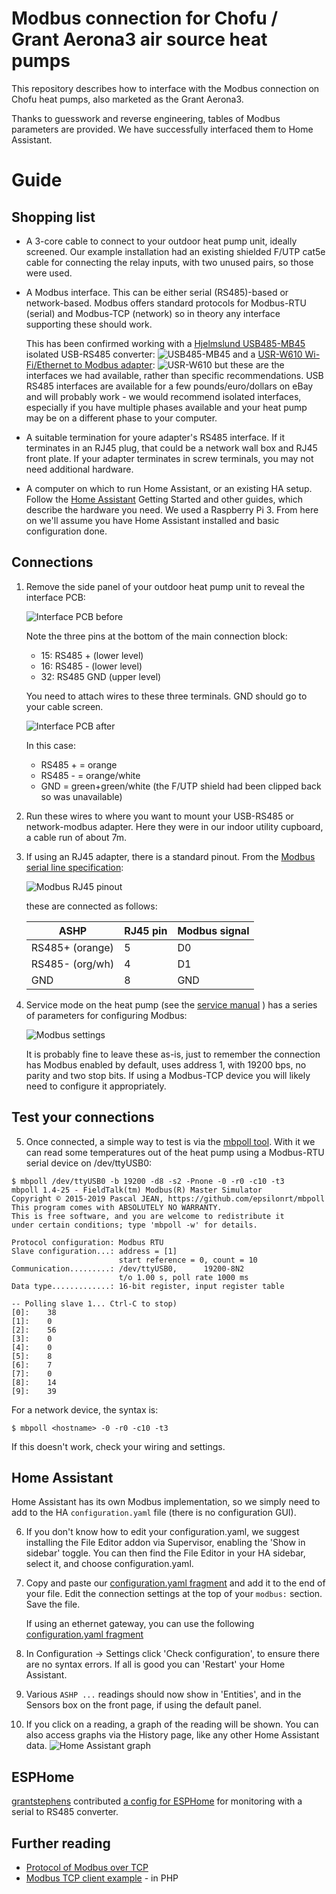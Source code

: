 Modbus connection for Chofu / Grant Aerona3 air source heat pumps
=================================================================

This repository describes how to interface with the Modbus connection on
Chofu heat pumps, also marketed as the Grant Aerona3.

Thanks to guesswork and reverse engineering, tables of Modbus parameters are
provided.  We have successfully interfaced them to Home Assistant.

Guide
=====

Shopping list
-------------

 * A 3-core cable to connect to your outdoor heat pump unit, ideally
   screened.  Our example installation had an existing shielded F/UTP cat5e cable for
   connecting the relay inputs, with two unused pairs, so those were used.

 * A Modbus interface.  This can be either serial (RS485)-based or
   network-based.  Modbus offers standard protocols for Modbus-RTU (serial)
   and Modbus-TCP (network) so in theory any interface supporting these
   should work.

   This has been confirmed working with a [Hjelmslund
   USB485-MB45](https://hjelmslund.eu/) isolated USB-RS485 converter:
   ![USB485-MB45](https://hjelmslund.eu/images/RS485%20cable%20modbus.jpg)
   and a [USR-W610 Wi-Fi/Ethernet to Modbus adapter](https://www.amazon.co.uk/gp/product/B07DNWM62H/):
   ![USR-W610](https://m.media-amazon.com/images/I/71+CJam-CKL._AC_SL1100_.jpg)
   but these are the interfaces we had available, rather than specific
   recommendations.  USB RS485 interfaces are available for a few pounds/euro/dollars on
   eBay and will probably work - we would recommend isolated interfaces,
   especially if you have multiple phases available and your heat pump may
   be on a different phase to your computer.

 * A suitable termination for youre adapter's RS485 interface.  If it
   terminates in an RJ45 plug, that could be a
   network wall box and RJ45 front plate.  If your adapter terminates in screw
   terminals, you may not need additional hardware.

 * A computer on which to run Home Assistant, or an existing HA setup. 
   Follow the [Home Assistant](https://www.home-assistant.io/) Getting
   Started and other guides, which describe the hardware you need.  We used a Raspberry
   Pi 3.  From here on we'll assume you have Home Assistant installed and
   basic configuration done.


Connections
-----------

1. Remove the side panel of your outdoor heat pump unit to reveal the interface PCB:

   ![Interface PCB before](images/ashp-interface-pcb-before.jpg)

   Note the three pins at the bottom of the main connection block:
   
   * 15: RS485 + (lower level)
   * 16: RS485 - (lower level)
   * 32: RS485 GND (upper level)

   You need to attach wires to these three terminals.  GND should go to your
   cable screen.

   ![Interface PCB after](images/ashp-interface-pcb-after.jpg)

   In this case:

   * RS485 + = orange
   * RS485 - = orange/white
   * GND = green+green/white (the F/UTP shield had been clipped back so was unavailable)

2. Run these wires to where you want to mount your USB-RS485 or network-modbus
   adapter.  Here they were in our indoor utility cupboard, a cable run of
   about 7m.

3. If using an RJ45 adapter, there is a standard pinout.  From the [Modbus
   serial line specification](https://www.modbus.org/docs/Modbus_over_serial_line_V1_02.pdf):

   ![Modbus RJ45 pinout](images/modbus-rj45.png)

   these are connected as follows:

   | ASHP            | RJ45 pin    | Modbus signal |
   |-----------------|-------------|---------------|
   | RS485+ (orange) | 5           | D0            |
   | RS485- (org/wh) | 4           | D1            |
   | GND             | 8           | GND           |

4. Service mode on the heat pump (see the [service manual](https://github.com/aerona-chofu-ashp/docs/blob/main/Chofu/R32/SERVICE%20MANUAL_AEYC-xx42%2C-xx43XU-GR%20%28RA-98%285%29%29.pdf) )
   has a series of parameters for configuring Modbus:

   ![Modbus settings](images/modbus-settings.png)

   It is probably fine to leave these as-is, just to remember the connection 
   has Modbus enabled by default,
   uses address 1, with 19200 bps, no parity and two stop bits.  If using a
   Modbus-TCP device you will likely need to configure it appropriately.

Test your connections
---------------------

5. Once connected, a simple way to test is via the [mbpoll
   tool](https://github.com/epsilonrt/mbpoll).
   With it we
   can read some temperatures out of the heat pump using a Modbus-RTU serial
   device on /dev/ttyUSB0:

```
$ mbpoll /dev/ttyUSB0 -b 19200 -d8 -s2 -Pnone -0 -r0 -c10 -t3
mbpoll 1.4-25 - FieldTalk(tm) Modbus(R) Master Simulator
Copyright © 2015-2019 Pascal JEAN, https://github.com/epsilonrt/mbpoll
This program comes with ABSOLUTELY NO WARRANTY.
This is free software, and you are welcome to redistribute it
under certain conditions; type 'mbpoll -w' for details.

Protocol configuration: Modbus RTU
Slave configuration...: address = [1]
                        start reference = 0, count = 10
Communication.........: /dev/ttyUSB0,      19200-8N2 
                        t/o 1.00 s, poll rate 1000 ms
Data type.............: 16-bit register, input register table

-- Polling slave 1... Ctrl-C to stop)
[0]: 	38
[1]: 	0
[2]: 	56
[3]: 	0
[4]: 	0
[5]: 	8
[6]: 	7
[7]: 	0
[8]: 	14
[9]: 	39
```

   For a network device, the syntax is:
```
$ mbpoll <hostname> -0 -r0 -c10 -t3
```
   If this doesn't work, check your wiring and settings.


Home Assistant
--------------

Home Assistant has its own Modbus implementation, so we simply need to add
to the HA `configuration.yaml` file (there is no configuration GUI).

6. If you don't know how to edit your configuration.yaml, we suggest
   installing the File Editor addon via Supervisor, enabling the 'Show in
   sidebar' toggle.  You can then find the File Editor in your HA sidebar,
   select it, and choose configuration.yaml.

7. Copy and paste our [configuration.yaml fragment](home-assistant/configuration.yaml)
   and add it to the end of your file.  Edit the connection settings at the 
   top of your `modbus:` section.  Save the file.
   
   If using an ethernet gateway, you can use the following [configuration.yaml fragment](home-assistant/configuration-modbus-tcp-rtuovertcp-gateway.yaml) 

8. In Configuration -> Settings click 'Check configuration', to ensure there
   are no syntax errors.  If all is good you can 'Restart' your Home
   Assistant.

9. Various `ASHP ...` readings should now show in 'Entities', and in the
   Sensors box on the front page, if using the default panel.

10. If you click on a reading, a graph of the reading will be shown.  You
   can also access graphs via the History page, like any other Home Assistant
   data.
   ![Home Assistant graph](images/ha-graph.png)


ESPHome
-------

[grantstephens](https://github.com/grantstephens) contributed [a config for
ESPHome](esphome/ashp.yaml) for monitoring with a serial to RS485 converter.



Further reading
---------------

* [Protocol of Modbus over TCP](http://www.simplymodbus.ca/TCP.htm)
* [Modbus TCP client example](https://github.com/aldas/modbus-tcp-client/blob/master/examples/rtu.php) - in PHP
